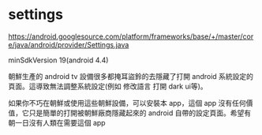 # settings

https://android.googlesource.com/platform/frameworks/base/+/master/core/java/android/provider/Settings.java

minSdkVersion 19(android 4.4)

朝鮮生產的 android tv 設備很多都掩耳盜鈴的去隱藏了打開 android 系統設定的頁面。這導致無法調整系統設定(例如 修改語言 打開 dark ui等)。

如果你不巧在朝鮮或使用這些朝鮮設備，可以安裝本 app，這個 app 沒有任何價值，它只是簡單的打開被朝鮮廠商隱藏起來的 android 自帶的設定頁面。希望有朝一日沒有人類在需要這個 app